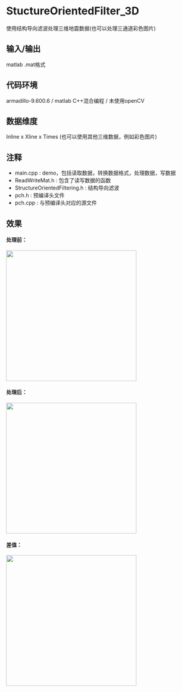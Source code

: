 # StuctureOrientedFilter_3D
使用结构导向滤波处理三维地震数据(也可以处理三通道彩色图片)
## 输入/输出
matlab  .mat格式
## 代码环境
armadillo-9.600.6 / matlab C++混合编程 / 未使用openCV
## 数据维度
Inline x Xline x Times (也可以使用其他三维数据，例如彩色图片)
## 注释
* main.cpp : demo，包括读取数据，转换数据格式，处理数据，写数据<br>
* ReadWriteMat.h : 包含了读写数据的函数<br>
* StructureOrientedFiltering.h : 结构导向滤波<br>
* pch.h : 预编译头文件<br>
* pch.cpp : 与预编译头对应的源文件<br>
## 效果
#### 处理前：
<img src="https://github.com/yyhhlancelot/StuctureOrientedFilter_3D/blob/master/pics/before.png" width="350"><br>
#### 处理后：
<img src="https://github.com/yyhhlancelot/StuctureOrientedFilter_3D/blob/master/pics/after.png" width="350"><br>
#### 差值：
<img src="https://github.com/yyhhlancelot/StuctureOrientedFilter_3D/blob/master/pics/diff.png" width="350"><br>

